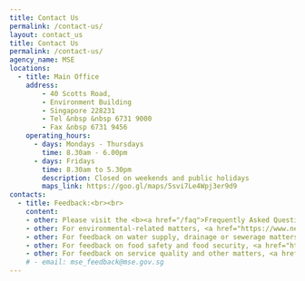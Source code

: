 ```yaml
---
title: Contact Us
permalink: /contact-us/
layout: contact_us
title: Contact Us
permalink: /contact-us/
agency_name: MSE
locations:
  - title: Main Office
    address:
        - 40 Scotts Road,
        - Environment Building
        - Singapore 228231 
        - Tel &nbsp &nbsp 6731 9000
        - Fax &nbsp 6731 9456
    operating_hours:
      - days: Mondays - Thursdays
        time: 8.30am - 6.00pm
      - days: Fridays
        time: 8.30am to 5.30pm
        description: Closed on weekends and public holidays
        maps_link: https://goo.gl/maps/5svi7Le4Wpj3er9d9
contacts:
  - title: Feedback:<br><br>
    content:
    - other: Please visit the <b><a href="/faq">Frequently Asked Question (FAQ)</a></b> page for more information<br><br>
    - other: For environmental-related matters, <a href="https://www.nea.gov.sg/corporate-functions/feedback"><b>click here</b></a> to provide feedback to NEA<br><br>
    - other: For feedback on water supply, drainage or sewerage matters, <a href="https://app.pub.gov.sg/feedback/Pages/HelpAndFeedback.aspx"><b>click here</b></a> to provide feedback to PUB<br><br>
    - other: For feedback on food safety and food security, <a href="https://www.sfa.gov.sg/feedback"><b>click here</b></a> to provide feedback to SFA<br><br>
    - other: For feedback on service quality and other matters, <a href="https://form.gov.sg/#!/5f9bbe55fb5198001166faec"><b>click here</b></a><br>
    # - email: mse_feedback@mse.gov.sg
---
```

